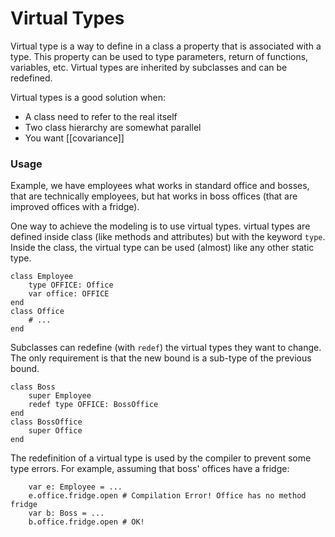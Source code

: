 # Virtual Types

Virtual type is a way to define in a class a property that is associated with a type.
This property can be used to type parameters, return of functions, variables, etc.
Virtual types are inherited by subclasses and can be redefined.

Virtual types is a good solution when:

  * A class need to refer to the real itself
  * Two class hierarchy are somewhat parallel
  * You want [[covariance]]

### Usage

Example, we have employees what works in standard office and bosses, that are technically employees, but hat works in boss offices (that are improved offices with a fridge).

One way to achieve the modeling is to use virtual types.
virtual types are defined inside class (like methods and attributes) but with the keyword `type`.
Inside the class, the virtual type can be used (almost) like any other static type.

~~~
class Employee
    type OFFICE: Office
    var office: OFFICE
end
class Office
    # ...
end
~~~

Subclasses can redefine (with `redef`) the virtual types they want to change.
The only requirement is that the new bound is a sub-type of the previous bound.

~~~
class Boss
    super Employee
    redef type OFFICE: BossOffice
end
class BossOffice
    super Office
end
~~~

The redefinition of a virtual type is used by the compiler to prevent some type errors.
For example, assuming that boss' offices have a fridge:

~~~nitish
    var e: Employee = ...
    e.office.fridge.open # Compilation Error! Office has no method fridge
    var b: Boss = ...
    b.office.fridge.open # OK!
~~~
